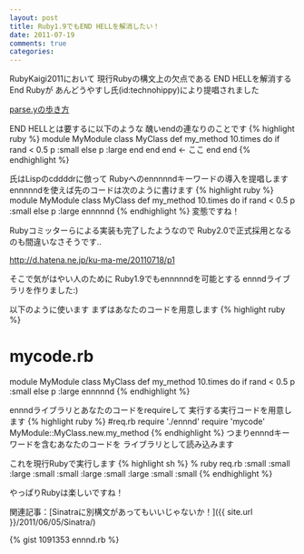 ```yaml
---
layout: post
title: Ruby1.9でもEND HELLを解消したい！
date: 2011-07-19
comments: true
categories:
---
```



RubyKaigi2011において
現行Rubyの構文上の欠点である
END HELLを解消するEnd Rubyが
あんどうやすし氏(id:technohippy)により提唱されました

[parse.yの歩き方](http://www.ustream.tv/recorded/16077046)

END HELLとは要するに以下のような
醜いendの連なりのことです
{% highlight ruby %}
module MyModule
  class MyClass
    def my_method
      10.times do
        if rand < 0.5
          p :small
        else
          p :large
        end
      end 
    end      <- ここ
  end
end
{% endhighlight %}

氏はLispのcddddrに倣って
Rubyへのennnnndキーワードの導入を提唱します
ennnnndを使えば先のコードは次のように書けます
{% highlight ruby %}
module MyModule
  class MyClass
    def my_method
      10.times do
        if rand < 0.5
          p :small
        else
          p :large
        ennnnnd
{% endhighlight %}
変態ですね！

Rubyコミッターらによる実装も完了したようなので
Ruby2.0で正式採用となるのも間違いなさそうです..

http://d.hatena.ne.jp/ku-ma-me/20110718/p1

そこで気がはやい人のために
Ruby1.9でもennnnndを可能とする
ennndライブラリを作りました:)

以下のように使います
まずはあなたのコードを用意します
{% highlight ruby %}
# mycode.rb
module MyModule
  class MyClass
    def my_method
      10.times do
        if rand < 0.5
          p :small
        else
          p :large
        ennnnnd
{% endhighlight %}

ennndライブラリとあなたのコードをrequireして
実行する実行コードを用意します
{% highlight ruby %}
#req.rb 
require './ennnd'
require 'mycode'
MyModule::MyClass.new.my_method
{% endhighlight %}
つまりennndキーワードを含むあなたのコードを
ライブラリとして読み込みます

これを現行Rubyで実行します
{% highlight sh %}
% ruby req.rb 
:small
:small
:large
:small
:small
:large
:small
:large
:small
:small
{% endhighlight %}

やっぱりRubyは楽しいですね！

関連記事：[Sinatraに別構文があってもいいじゃないか！]({{ site.url }}/2011/06/05/Sinatra/)

{% gist 1091353 ennnd.rb %}
